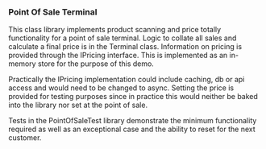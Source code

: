 ### Point Of Sale Terminal
This class library implements product scanning and price totally functionality for a point of sale terminal.
Logic to collate all sales and calculate a final price is in the Terminal class. Information on pricing is
provided through the IPricing interface. This is implemented as an in-memory store for the purpose of this demo.

Practically the IPricing implementation could include caching, db or api access and would need to be changed to
async. Setting the price is provided for testing purposes since in practice this would neither be baked into
the library nor set at the point of sale.

Tests in the PointOfSaleTest library demonstrate the minimum functionality required as well as an exceptional
case and the ability to reset for the next customer.
